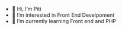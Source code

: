 - 👋 Hi, I’m Piti
- 👀 I’m interested in Front End Develpoment
- 🌱 I’m currently learning Front end and PHP
